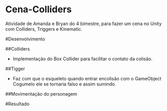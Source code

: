 # Cena-Colliders
Atividade de Amanda e Bryan do 4 bimestre, para fazer um cena no Unity com Colliders, Triggers e Kinematic.

#Desenvolvimento

##Colliders
- Implementação do Box Collider para facilitar o contato da colisão.

##Tigger
- Faz com que o esqueleto quando entrar encolisão com o GameObject Cogumelo ele se tornaria falso e assim sumindo.


##Movimentação do personagem


#Resultado
